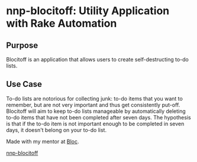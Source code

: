 # nnp-blocitoff: Utility Application with Rake Automation

## Purpose

Blocitoff is an application that allows users to create self-destructing to-do lists.  

## Use Case 

To-do lists are notorious for collecting junk: to-do items that you want to remember, but are not very important and thus get consistently put-off.  Blocitoff will aim to keep to-do lists manageable by automatically deleting to-do items that have not been completed after seven days. The hypothesis is that if the to-do item is not important enough to be completed in seven days, it doesn't belong on your to-do list.

Made with my mentor at [Bloc](http://bloc.io).

[nnp-blocitoff](http://nnp-blocitoff.herokuapp.com/)
